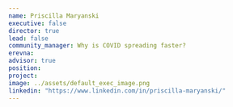```yaml
---
name: Priscilla Maryanski
executive: false
director: true
lead: false
community_manager: Why is COVID spreading faster?
erevna:
advisor: true
position:
project:  
image: ../assets/default_exec_image.png
linkedin: "https://www.linkedin.com/in/priscilla-maryanski/"
---
```

